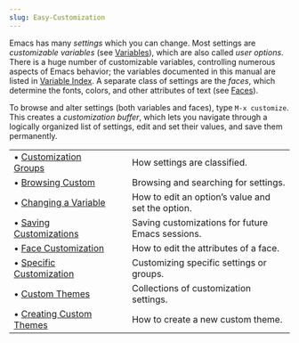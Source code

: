 ```yaml
---
slug: Easy-Customization
---
```


Emacs has many *settings* which you can change. Most settings are *customizable variables* (see [Variables](Variables)), which are also called *user options*. There is a huge number of customizable variables, controlling numerous aspects of Emacs behavior; the variables documented in this manual are listed in [Variable Index](Variable-Index). A separate class of settings are the *faces*, which determine the fonts, colors, and other attributes of text (see [Faces](Faces)).

To browse and alter settings (both variables and faces), type `M-x customize`. This creates a *customization buffer*, which lets you navigate through a logically organized list of settings, edit and set their values, and save them permanently.

|                                                    |    |                                                   |
| :------------------------------------------------- | -- | :------------------------------------------------ |
| • [Customization Groups](Customization-Groups)     |    | How settings are classified.                      |
| • [Browsing Custom](Browsing-Custom)               |    | Browsing and searching for settings.              |
| • [Changing a Variable](Changing-a-Variable)       |    | How to edit an option’s value and set the option. |
| • [Saving Customizations](Saving-Customizations)   |    | Saving customizations for future Emacs sessions.  |
| • [Face Customization](Face-Customization)         |    | How to edit the attributes of a face.             |
| • [Specific Customization](Specific-Customization) |    | Customizing specific settings or groups.          |
| • [Custom Themes](Custom-Themes)                   |    | Collections of customization settings.            |
| • [Creating Custom Themes](Creating-Custom-Themes) |    | How to create a new custom theme.                 |
